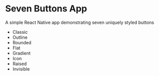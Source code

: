 # Seven Buttons App
A simple React Native app demonstrating seven uniquely styled buttons 
- Classic
- Outline
- Rounded
- Flat
- Gradient
- Icon 
- Raised
- Invisible